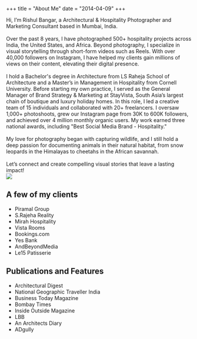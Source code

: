 +++
title = "About Me"
date = "2014-04-09"
+++

<div class="container">
  <div class="row">
    <div class="col-12 col-md-8">
Hi, I’m Rishul Bangar, a Architectural & Hospitality Photographer and Marketing Consultant based in Mumbai, India.
</br></br>
Over the past 8 years, I have photographed 500+ hospitality projects across India, the United States, and Africa. Beyond photography, I specialize in visual storytelling through short-form videos such as Reels. With over 40,000 followers on Instagram, I have helped my clients gain millions of views on their content, elevating their digital presence.
</br></br>
I hold a Bachelor's degree in Architecture from LS Raheja School of Architecture and a Master’s in Management in Hospitality from Cornell University. Before starting my own practice, I served as the General Manager of Brand Strategy & Marketing at StayVista, South Asia’s largest chain of boutique and luxury holiday homes. In this role, I led a creative team of 15 individuals and collaborated with 20+ freelancers. I oversaw 1,000+ photoshoots, grew our Instagram page from 30K to 600K followers, and achieved over 4 million monthly organic users. My work earned three national awards, including "Best Social Media Brand - Hospitality."
</br></br>
My love for photography began with capturing wildlife, and I still hold a deep passion for documenting animals in their natural habitat, from snow leopards in the Himalayas to cheetahs in the African savannah.
</br></br>
Let’s connect and create compelling visual stories that leave a lasting impact! 
</div>
    <div class="col-6 col-md-4 mx-auto"><img src="/img/rishul-bangar.jpeg"></div>
  </div>
</div>

## A few of my clients
- Piramal Group
- S.Rajeha Reality
- Mirah Hospitality
- Vista Rooms
- Bookings.com
- Yes Bank
- AndBeyondMedia
- Le15 Patisserie

## Publications and Features
- Architectural Digest
- National Geographic Traveller India
- Business Today Magazine
- Bombay Times
- Inside Outside Magazine
- LBB
- An Architects Diary
- ADgully

